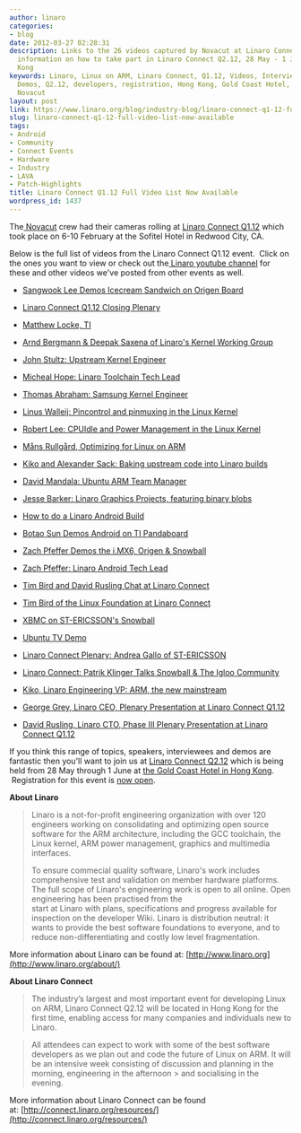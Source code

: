 ```yaml
---
author: linaro
categories:
- blog
date: 2012-03-27 02:28:31
description: Links to the 26 videos captured by Novacut at Linaro Connect Q1.12 and
  information on how to take part in Linaro Connect Q2.12, 28 May - 1 June, in Hong
  Kong
keywords: Linaro, Linux on ARM, Linaro Connect, Q1.12, Videos, Interviews, Plenaries,
  Demos, Q2.12, developers, registration, Hong Kong, Gold Coast Hotel, May, June,
  Novacut
layout: post
link: https://www.linaro.org/blog/industry-blog/linaro-connect-q1-12-full-video-list-now-available/
slug: linaro-connect-q1-12-full-video-list-now-available
tags:
- Android
- Community
- Connect Events
- Hardware
- Industry
- LAVA
- Patch-Highlights
title: Linaro Connect Q1.12 Full Video List Now Available
wordpress_id: 1437
---
```


The[ Novacut](http://novacut.com/) crew had their cameras rolling at [Linaro Connect Q1.12](http://connect.linaro.org/resources/) which took place on 6-10 February at the Sofitel Hotel in Redwood City, CA.

Below is the full list of videos from the Linaro Connect Q1.12 event.  Click on the ones you want to view or check out the[ Linaro youtube channel](http://www.youtube.com/user/LinaroOrg) for these and other videos we've posted from other events as well.


  * [Sangwook Lee Demos Icecream Sandwich on Origen Board](http://www.youtube.com/watch?v=wfjqn06s4C8)


  * [Linaro Connect Q1.12 Closing Plenary](http://www.youtube.com/watch?v=_HGrCdFA7L8)


  * [Matthew Locke, TI](http://www.youtube.com/watch?v=_GtJHcv823g)


  * [Arnd Bergmann & Deepak Saxena of Linaro's Kernel Working Group](http://www.youtube.com/watch?v=kIQ3ZLBTWF4)


  * [John Stultz: Upstream Kernel Engineer](http://www.youtube.com/watch?v=UM_lBpbU1PQ)


  * [Micheal Hope: Linaro Toolchain Tech Lead](http://www.youtube.com/watch?v=uOKUKxpJpP8)


  * [Thomas Abraham: Samsung Kernel Engineer](http://www.youtube.com/watch?v=xnl5oE90qO0)


  * [Linus Walleij: Pincontrol and pinmuxing in the Linux Kernel](http://www.youtube.com/watch?v=ZLl1IEzXezM)


  * [Robert Lee: CPUIdle and Power Management in the Linux Kernel](http://www.youtube.com/watch?v=8BlYIPnMXgY)


  * [Måns Rullgård, Optimizing for Linux on ARM](http://www.youtube.com/watch?v=5XdT57EC8nc)


  * [Kiko and Alexander Sack: Baking upstream code into Linaro builds](http://www.youtube.com/watch?v=Nt4LMbViq1Y)


  * [David Mandala: Ubuntu ARM Team Manager](http://www.youtube.com/watch?v=nE74336jvos)


  * [Jesse Barker: Linaro Graphics Projects, featuring binary blobs](http://www.youtube.com/watch?v=1V6_UxS7qM8)


  * [How to do a Linaro Android Build](http://www.youtube.com/watch?v=p5zWp8tZk0s)


  * [Botao Sun Demos Android on TI Pandaboard](http://www.youtube.com/watch?v=5aVJ59L8uUA)


  * [Zach Pfeffer Demos the i.MX6, Origen & Snowball](http://www.youtube.com/watch?v=_Nkg2EKh4lg)


  * [Zach Pfeffer: Linaro Android Tech Lead](http://www.youtube.com/watch?v=HMtswzfl7-Y)


  * [Tim Bird and David Rusling Chat at Linaro Connect](http://www.youtube.com/watch?v=xgdTzBl-3wQ)


  * [Tim Bird of the Linux Foundation at Linaro Connect](http://www.youtube.com/watch?v=dub3HgezCAs)


  * [XBMC on ST-ERICSSON's Snowball](http://www.youtube.com/watch?v=14p-WOFAWWw)


  * [Ubuntu TV Demo](http://www.youtube.com/watch?v=tpIFaAxyFGE)


  * [Linaro Connect Plenary: Andrea Gallo of ST-ERICSSON](http://www.youtube.com/watch?v=-WnsPPq_A50)


  * [Linaro Connect: Patrik Klinger Talks Snowball & The Igloo Community](http://www.youtube.com/watch?v=cxYdyEEb9X4)


  * [Kiko, Linaro Engineering VP: ARM, the new mainstream](http://www.youtube.com/watch?v=86Ox3wWOWTw)


  * [George Grey, Linaro CEO, Plenary Presentation at Linaro Connect Q1.12](http://www.youtube.com/watch?v=Cl4Yr9rf7fQ)


  * [David Rusling, Linaro CTO, Phase III Plenary Presentation at Linaro Connect Q1.12](http://www.youtube.com/watch?v=ZSoCCRF7Hl0)


If you think this range of topics, speakers, interviewees and demos are fantastic then you'll want to join us at [Linaro Connect Q2.12](http://connect.linaro.org/resources/) which is being held from 28 May through 1 June at [the Gold Coast Hotel in Hong Kong](http://connect.linaro.org/resources/#location).  Registration for this event is [now open](http://connect.linaro.org/wp-login.php?redirect_to=/register-connect/).

**About Linaro**


> Linaro is a not-for-profit engineering organization with over 120 engineers working on consolidating and optimizing open source software for the ARM architecture, including the GCC toolchain,
> the Linux kernel, ARM power management, graphics and multimedia interfaces.
>
> To ensure commecial quality software, Linaro's work includes comprehensive test and validation on member hardware platforms. The full scope of Linaro's engineering work is open to all online. Open engineering has been practised from the  
> start at Linaro with plans, specifications and progress available for inspection on the developer Wiki. Linaro is distribution neutral: it wants to provide the best software foundations to everyone, and to reduce non-differentiating and 
> costly low level fragmentation.


More information about Linaro can be found at: [http://www.linaro.org](http://www.linaro.org/about/)

**About Linaro Connect**


> The industry’s largest and most important event for developing Linux on ARM, Linaro Connect Q2.12 will be located in Hong Kong for the first time, enabling access for many companies and individuals new to Linaro.

> All attendees can expect to work with some of the best software developers as we plan out and code the future of Linux on ARM. It will be an intensive week consisting of discussion and planning in the morning, engineering in the afternoon > and socialising in the evening.


More information about Linaro Connect can be found at: [http://connect.linaro.org/resources/](http://connect.linaro.org/resources/)
